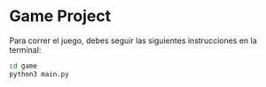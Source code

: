 # Game Project
Para correr el juego, debes seguir las siguientes instrucciones en la terminal:

```sh
cd game
python3 main.py
```
